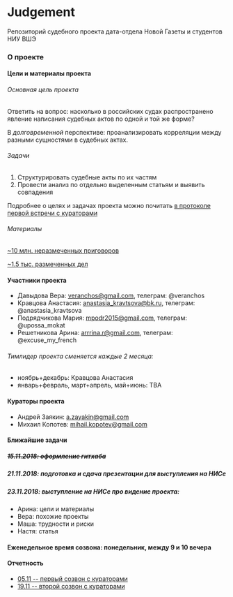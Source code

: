 # Judgement
Репозиторий судебного проекта дата-отдела Новой Газеты и студентов НИУ ВШЭ

### О проекте

#### Цели и материалы проекта

###### Основная цель проекта

Ответить на вопрос: насколько в российских судах распространено явление написания судебных актов по одной и той же форме?

В *долговременной* перспективе: проанализировать корреляции между разными сущностями в судебных актах.

###### Задачи

1) Структурировать судебные акты по их частям
2) Провести анализ по отдельно выделенным статьям и выявить совпадения

Подробнее о целях и задачах проекта можно почитать [в протоколе первой встречи с кураторами](https://github.com/AnastasijaKravtsova/judgement/blob/master/reports/report_05112018.md)

###### Материалы

[~10 млн. неразмеченных приговоров](https://www.dropbox.com/sh/3h6fpq94z8ljt8z/AACl_c5wAE6a4uQt9Zhy2iXQa?dl=0&preview=sou.tar)

[~1.5 тыс. размеченных дел](https://www.dropbox.com/sh/31j60nca3u20uwb/AABMZ_honfEUDoEDHA788PUja?dl=0)

#### Участники проекта

- Давыдова Вера:  veranchos@gmail.com, телеграм: @veranchos
- Кравцова Анастасия: anastasia_kravtsova@bk.ru, телеграм: @anastasia_kravtsova
- Подрядчикова Мария: mpodr2015@gmail.com, телеграм: @upossa_mokat
- Решетникова Арина:  arrrina.r@gmail.com, телеграм: @excuse_my_french

###### Тимлидер проекта сменяется каждые 2 месяца:

- ноябрь+декабрь: Кравцова Анастасия
- январь+февраль, март+апрель, май+июнь: TBA

#### Кураторы проекта

- Андрей Заякин:  a.zayakin@gmail.com
- Михаил Копотев: mihail.kopotev@gmail.com

#### Ближайшие задачи

##### ~~15.11.2018: оформление гитхаба~~

##### 21.11.2018: подготовка и сдача презентации для выступления на НИСе

##### 23.11.2018: выступление на НИСе про видение проекта:

- Арина: цели и материалы
- Вера: похожие проекты
- Маша: трудности и риски
- Настя: статья

#### Еженедельное время созвона: понедельник, между 9 и 10 вечера

#### Отчетность

* [05.11 -- первый созвон с кураторами](reports/report_05112018.md)
* [19.11 -- второй созвон с кураторами](reports/report_19112018.md)
